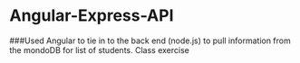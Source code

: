 # Angular-Express-API

###Used Angular to tie in to the back end (node.js) to pull information from the mondoDB for list of students. Class exercise
